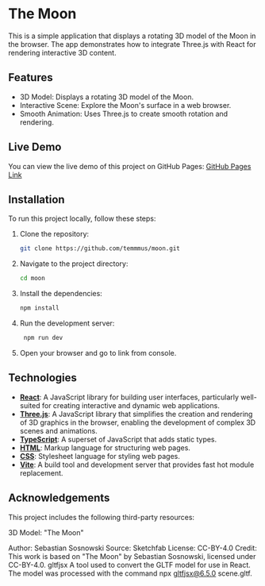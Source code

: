 # The Moon

This is a simple application that displays a rotating 3D model of the Moon in the browser. The app demonstrates how to integrate Three.js with React for rendering interactive 3D content.

## Features

- 3D Model: Displays a rotating 3D model of the Moon.
- Interactive Scene: Explore the Moon's surface in a web browser.
- Smooth Animation: Uses Three.js to create smooth rotation and rendering.

## Live Demo

You can view the live demo of this project on GitHub Pages: [GitHub Pages Link](https://temmmus.github.io/moon)

## Installation

To run this project locally, follow these steps:

1. Clone the repository:
   ```bash
   git clone https://github.com/temmmus/moon.git
   ```
2. Navigate to the project directory:
   ```bash
   cd moon
   ```
3. Install the dependencies:
   ```bash
   npm install
   ```
4. Run the development server:
   ```bash
    npm run dev
   ```
5. Open your browser and go to link from console.

## Technologies

- **[React](https://react.dev/)**: A JavaScript library for building user interfaces, particularly well-suited for creating interactive and dynamic web applications.
- **[Three.js](https://threejs.org/)**: A JavaScript library that simplifies the creation and rendering of 3D graphics in the browser, enabling the development of complex 3D scenes and animations.
- **[TypeScript](https://www.typescriptlang.org/)**: A superset of JavaScript that adds static types.
- **[HTML](https://developer.mozilla.org/en-US/docs/Web/HTML)**: Markup language for structuring web pages.
- **[CSS](https://www.w3.org/Style/CSS/)**: Stylesheet language for styling web pages.
- **[Vite](https://vitejs.dev/)**: A build tool and development server that provides fast hot module replacement.

## Acknowledgements

This project includes the following third-party resources:

3D Model: "The Moon"

Author: Sebastian Sosnowski
Source: Sketchfab
License: CC-BY-4.0
Credit: This work is based on "The Moon" by Sebastian Sosnowski, licensed under CC-BY-4.0.
gltfjsx
A tool used to convert the GLTF model for use in React. The model was processed with the command npx gltfjsx@6.5.0 scene.gltf.
